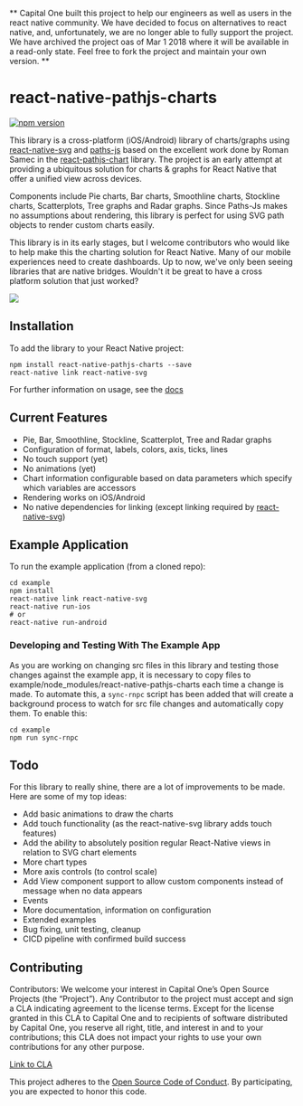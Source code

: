 ** Capital One built this project to help our engineers as well as users in the react native community. We have decided to focus on alternatives to react native, and, unfortunately, we are no longer able to fully support the project. We have archived the project oas of Mar 1 2018 where it will be available in a read-only state.  Feel free to fork the project and maintain your own version. **


react-native-pathjs-charts
=======================

[![npm version](https://badge.fury.io/js/react-native-pathjs-charts.svg)](https://badge.fury.io/js/react-native-pathjs-charts)

This library is a cross-platform (iOS/Android) library of charts/graphs using [react-native-svg](https://github.com/magicismight/react-native-svg) and [paths-js](https://github.com/andreaferretti/paths-js) based on the excellent work done by Roman Samec in the [react-pathjs-chart](https://github.com/rsamec/react-pathjs-chart) library. The project is an early attempt at providing a ubiquitous solution for charts & graphs for React Native that offer a unified view across devices.

Components include Pie charts, Bar charts, Smoothline charts, Stockline charts, Scatterplots, Tree graphs and Radar graphs. Since Paths-Js makes no assumptions about rendering, this library is perfect for using SVG path objects to render custom charts easily.

This library is in its early stages, but I welcome contributors who would like to help make this the charting solution for React Native. Many of our mobile experiences need to create dashboards. Up to now, we've only been seeing libraries that are native bridges. Wouldn't it be great to have a cross platform solution that just worked?

![](https://github.com/capitalone/react-native-pathjs-charts/wiki/images/chart-screenshots.png)

## Installation

To add the library to your React Native project:

```
npm install react-native-pathjs-charts --save
react-native link react-native-svg
```

For further information on usage, see the [docs](https://capitalone.github.io/react-native-pathjs-charts/)


## Current Features

+ Pie, Bar, Smoothline, Stockline, Scatterplot, Tree and Radar graphs
+ Configuration of format, labels, colors, axis, ticks, lines
+ No touch support (yet)
+ No animations (yet)
+ Chart information configurable based on data parameters which specify which variables are accessors
+ Rendering works on iOS/Android
+ No native dependencies for linking (except linking required by [react-native-svg](https://github.com/magicismight/react-native-svg))

## Example Application

To run the example application (from a cloned repo):

```
cd example
npm install
react-native link react-native-svg
react-native run-ios
# or
react-native run-android
```

### Developing and Testing With The Example App

As you are working on changing src files in this library and testing those changes against the example app, it is necessary to copy files to example/node_modules/react-native-pathjs-charts each time a change is made. To automate this, a `sync-rnpc` script has been added that will create a background process to watch for src file changes and automatically copy them. To enable this:

```
cd example
npm run sync-rnpc
```

## Todo

For this library to really shine, there are a lot of improvements to be made. Here are some of my top ideas:
+ Add basic animations to draw the charts
+ Add touch functionality (as the react-native-svg library adds touch features)
+ Add the ability to absolutely position regular React-Native views in relation to SVG chart elements
+ More chart types
+ More axis controls (to control scale)
+ Add View component support to allow custom components instead of message when no data appears
+ Events
+ More documentation, information on configuration
+ Extended examples
+ Bug fixing, unit testing, cleanup
+ CICD pipeline with confirmed build success


## Contributing

Contributors:
We welcome your interest in Capital One’s Open Source Projects (the “Project”). Any Contributor to the project must accept and sign a CLA indicating agreement to the license terms. Except for the license granted in this CLA to Capital One and to recipients of software distributed by Capital One, you reserve all right, title, and interest in and to your contributions; this CLA does not impact your rights to use your own contributions for any other purpose.

[Link to CLA](https://docs.google.com/forms/d/19LpBBjykHPox18vrZvBbZUcK6gQTj7qv1O5hCduAZFU/viewform)

This project adheres to the [Open Source Code of Conduct](http://www.capitalone.io/codeofconduct/). By participating, you are expected to honor this code.
